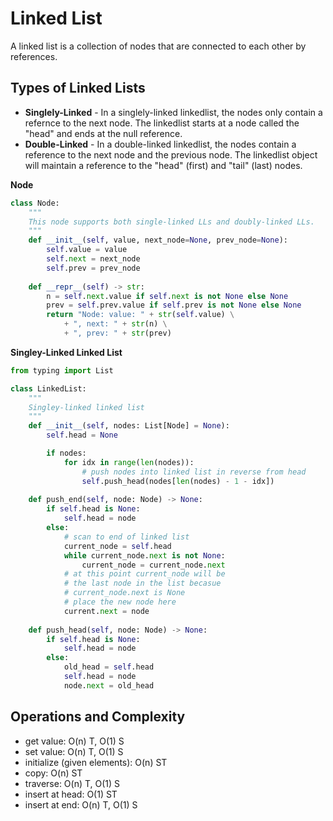 # Linked List

A linked list is a collection of nodes that are connected to each other by references.

## Types of Linked Lists

* **Singlely-Linked** - In a singlely-linked linkedlist, the nodes only contain a refernce to the next node. The linkedlist starts at a node called the "head" and ends at the null reference.
* **Double-Linked** - In a double-linked linkedlist, the nodes contain a reference to the next node and the previous node. The linkedlist object will maintain a reference to the "head" (first) and "tail" (last) nodes.

**Node**

```python
class Node:
    """
    This node supports both single-linked LLs and doubly-linked LLs.
    """
    def __init__(self, value, next_node=None, prev_node=None):
        self.value = value
        self.next = next_node
        self.prev = prev_node
    
    def __repr__(self) -> str:
        n = self.next.value if self.next is not None else None
        prev = self.prev.value if self.prev is not None else None
        return "Node: value: " + str(self.value) \
            + ", next: " + str(n) \
            + ", prev: " + str(prev)
```

**Singley-Linked Linked List**

```python
from typing import List

class LinkedList:
    """
    Singley-linked linked list
    """
    def __init__(self, nodes: List[Node] = None):
        self.head = None

        if nodes:
            for idx in range(len(nodes)):
                # push nodes into linked list in reverse from head
                self.push_head(nodes[len(nodes) - 1 - idx])
    
    def push_end(self, node: Node) -> None:
        if self.head is None:
            self.head = node
        else:
            # scan to end of linked list
            current_node = self.head
            while current_node.next is not None:
                current_node = current_node.next
            # at this point current_node will be 
            # the last node in the list becasue
            # current_node.next is None
            # place the new node here
            current.next = node
    
    def push_head(self, node: Node) -> None:
        if self.head is None:
            self.head = node
        else:
            old_head = self.head
            self.head = node
            node.next = old_head
```

## Operations and Complexity

* get value: O(n) T, O(1) S
* set value: O(n) T, O(1) S
* initialize (given elements): O(n) ST
* copy: O(n) ST
* traverse: O(n) T, O(1) S
* insert at head: O(1) ST
* insert at end: O(n) T, O(1) S

